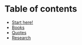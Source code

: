 # Table of contents

* [Start here!](README.md)
* [Books](books.md)
* [Quotes](quotes.md)
* [Research](research.md)

